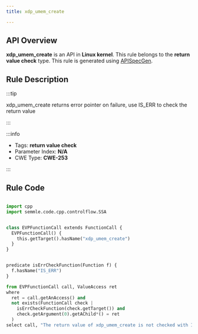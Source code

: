 ```yaml
---
title: xdp_umem_create

---
```



## API Overview
**xdp_umem_create** is an API in **Linux kernel**. This rule belongs to the **return value check** type. This rule is generated using [APISpecGen](../../tools/APISpecGen).
## Rule Description

:::tip

xdp_umem_create returns error pointer on failure, use IS_ERR to check the return value

:::

:::info

- Tags: **return value check**
- Parameter Index: **N/A**
- CWE Type: **CWE-253**

:::

## Rule Code
```python

import cpp
import semmle.code.cpp.controlflow.SSA


class EVPFunctionCall extends FunctionCall {
  EVPFunctionCall() {
    this.getTarget().hasName("xdp_umem_create")
  }
}


predicate isErrCheckFunction(Function f) {
  f.hasName("IS_ERR") 
}

from EVPFunctionCall call, ValueAccess ret
where
  ret = call.getAnAccess() and
  not exists(FunctionCall check |
    isErrCheckFunction(check.getTarget()) and
    check.getArgument(0).getAChild*() = ret
  )
select call, "The return value of xdp_umem_create is not checked with IS_ERR."
    
```